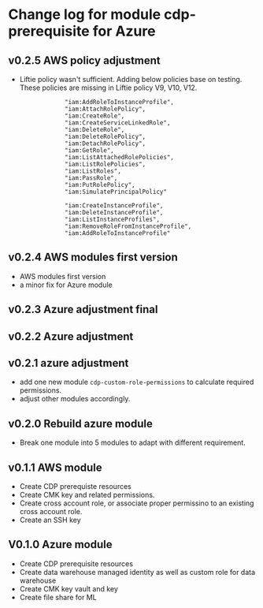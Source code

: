 # Change log for module cdp-prerequisite for Azure

## v0.2.5 AWS policy adjustment
- Liftie policy wasn't sufficient. Adding below policies base on testing. These policies are missing in Liftie policy V9, V10, V12.
```
                "iam:AddRoleToInstanceProfile",
                "iam:AttachRolePolicy",
                "iam:CreateRole",
                "iam:CreateServiceLinkedRole",
                "iam:DeleteRole",
                "iam:DeleteRolePolicy",
                "iam:DetachRolePolicy",
                "iam:GetRole",
                "iam:ListAttachedRolePolicies",
                "iam:ListRolePolicies",
                "iam:ListRoles",
                "iam:PassRole",
                "iam:PutRolePolicy",
                "iam:SimulatePrincipalPolicy"

                "iam:CreateInstanceProfile",
                "iam:DeleteInstanceProfile",
                "iam:ListInstanceProfiles",
                "iam:RemoveRoleFromInstanceProfile",
                "iam:AddRoleToInstanceProfile" 
```

## v0.2.4 AWS modules first version
- AWS modules first version
- a minor fix for Azure module

## v0.2.3 Azure adjustment final
## v0.2.2 Azure adjustment

## v0.2.1 azure adjustment
- add one new module `cdp-custom-role-permissions` to calculate required permissions. 
- adjust other modules accordingly. 

## v0.2.0 Rebuild azure module
- Break one module into 5 modules to adapt with different requirement. 
## v0.1.1 AWS module
- Create CDP prerequiste resources
- Create CMK key and related permissions. 
- Create cross account role, or associate proper permissino to an existing cross account role.
- Create an SSH key

## V0.1.0 Azure module
- Create CDP prerequisite resources
- Create data warehouse managed identity as well as custom role for data warehouse
- Create CMK key vault and key
- Create file share for ML